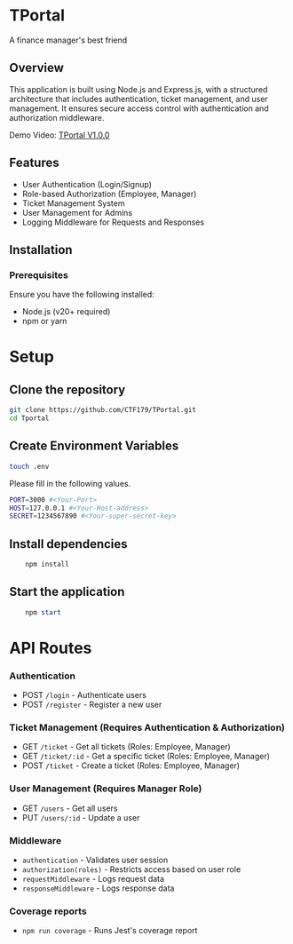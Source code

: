 # TPortal

A finance manager's best friend

## Overview

This application is built using Node.js and Express.js, with a structured
architecture that includes authentication, ticket management, and user
management. It ensures secure access control with authentication and
authorization middleware.

Demo Video: [TPortal V1.0.0](https://youtu.be/lyqFVm-O3PY)

## Features

- User Authentication (Login/Signup)
- Role-based Authorization (Employee, Manager)
- Ticket Management System
- User Management for Admins
- Logging Middleware for Requests and Responses

## Installation

### Prerequisites

Ensure you have the following installed:
- Node.js (v20+ required)
- npm or yarn

# Setup

## Clone the repository

``` bash
git clone https://github.com/CTF179/TPortal.git
cd Tportal

```
## Create Environment Variables
``` bash
touch .env
```
Please fill in the following values.
``` bash
PORT=3000 #<Your-Port>
HOST=127.0.0.1 #<Your-Host-address>
SECRET=1234567890 #<Your-super-secret-key>

```
## Install dependencies
``` powershell 
    npm install
```

## Start the application

``` powershell 
    npm start
```

# API Routes

### Authentication

- POST `/login` - Authenticate users
- POST `/register` - Register a new user

### Ticket Management (Requires Authentication & Authorization)

- GET `/ticket` - Get all tickets (Roles: Employee, Manager)
- GET `/ticket/:id` - Get a specific ticket (Roles: Employee, Manager)
- POST `/ticket` - Create a ticket (Roles: Employee, Manager)

### User Management (Requires Manager Role)

- GET `/users` - Get all users
- PUT `/users/:id` - Update a user

### Middleware

- `authentication` - Validates user session
- `authorization(roles)` - Restricts access based on user role
- `requestMiddleware` - Logs request data
- `responseMiddleware` - Logs response data

### Coverage reports 

- `npm run coverage` - Runs Jest's coverage report


